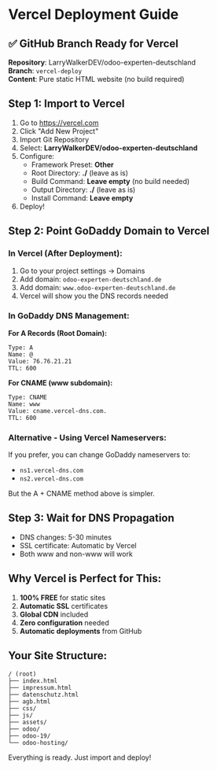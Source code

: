 # Vercel Deployment Guide

## ✅ GitHub Branch Ready for Vercel

**Repository**: LarryWalkerDEV/odoo-experten-deutschland  
**Branch**: `vercel-deploy`  
**Content**: Pure static HTML website (no build required)

## Step 1: Import to Vercel

1. Go to https://vercel.com
2. Click "Add New Project" 
3. Import Git Repository
4. Select: **LarryWalkerDEV/odoo-experten-deutschland**
5. Configure:
   - Framework Preset: **Other**
   - Root Directory: **./** (leave as is)
   - Build Command: **Leave empty** (no build needed)
   - Output Directory: **./** (leave as is)
   - Install Command: **Leave empty**
6. Deploy!

## Step 2: Point GoDaddy Domain to Vercel

### In Vercel (After Deployment):
1. Go to your project settings → Domains
2. Add domain: `odoo-experten-deutschland.de`
3. Add domain: `www.odoo-experten-deutschland.de`
4. Vercel will show you the DNS records needed

### In GoDaddy DNS Management:

**For A Records (Root Domain):**
```
Type: A
Name: @
Value: 76.76.21.21
TTL: 600
```

**For CNAME (www subdomain):**
```
Type: CNAME
Name: www
Value: cname.vercel-dns.com.
TTL: 600
```

### Alternative - Using Vercel Nameservers:
If you prefer, you can change GoDaddy nameservers to:
- `ns1.vercel-dns.com`
- `ns2.vercel-dns.com`

But the A + CNAME method above is simpler.

## Step 3: Wait for DNS Propagation

- DNS changes: 5-30 minutes
- SSL certificate: Automatic by Vercel
- Both www and non-www will work

## Why Vercel is Perfect for This:

1. **100% FREE** for static sites
2. **Automatic SSL** certificates
3. **Global CDN** included
4. **Zero configuration** needed
5. **Automatic deployments** from GitHub

## Your Site Structure:
```
/ (root)
├── index.html
├── impressum.html
├── datenschutz.html
├── agb.html
├── css/
├── js/
├── assets/
├── odoo/
├── odoo-19/
└── odoo-hosting/
```

Everything is ready. Just import and deploy!